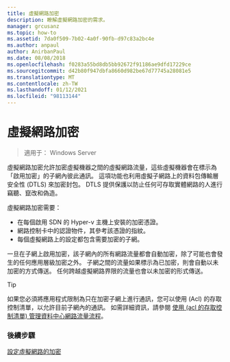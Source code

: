 ```yaml
---
title: 虛擬網路加密
description: 瞭解虛擬網路加密的需求。
manager: grcusanz
ms.topic: how-to
ms.assetid: 7da0f509-7b02-4a0f-90fb-d97c83a2bc4e
ms.author: anpaul
author: AnirbanPaul
ms.date: 08/08/2018
ms.openlocfilehash: f0283a55bd8db5bb92672f91186ae9dfd17229ce
ms.sourcegitcommit: d42b80f947dbfa8660d982be67d77745a28081e5
ms.translationtype: MT
ms.contentlocale: zh-TW
ms.lasthandoff: 01/12/2021
ms.locfileid: "98113144"
---
```

# <a name="virtual-network-encryption"></a>虛擬網路加密

>適用于： Windows Server

虛擬網路加密允許加密虛擬機器之間的虛擬網路流量，這些虛擬機器會在標示為「啟用加密」的子網內彼此通訊。 這項功能也利用虛擬子網路上的資料包傳輸層安全性 (DTLS) 來加密封包。 DTLS 提供保護以防止任何可存取實體網路的人進行竊聽、竄改和偽造。

虛擬網路加密需要：
- 在每個啟用 SDN 的 Hyper-v 主機上安裝的加密憑證。
- 網路控制卡中的認證物件，其參考該憑證的指紋。
- 每個虛擬網路上的設定都包含需要加密的子網。

一旦在子網上啟用加密，該子網內的所有網路流量都會自動加密，除了可能也會發生的任何應用層級加密之外。  子網之間的流量如果標示為已加密，則會自動以未加密的方式傳送。 任何跨越虛擬網路界限的流量也會以未加密的形式傳送。

>[!TIP]
>如果您必須將應用程式限制為只在加密子網上進行通訊，您可以使用 (Acl) 的存取控制清單，以允許目前子網內的通訊。 如需詳細資訊，請參閱 [使用 (acl 的存取控制清單) 管理資料中心網路流量流程](../manage/use-acls-for-traffic-flow.md)。

### <a name="next-steps"></a>後續步驟

[設定虛擬網路的加密](./sdn-config-vnet-encryption.md)